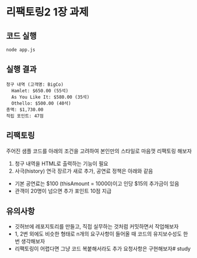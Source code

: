 # 리팩토링2 1장 과제

## 코드 실행

```
node app.js
```

## 실행 결과

```
청구 내역 (고객명: BigCo)
  Hamlet: $650.00 (55석)
  As You Like It: $580.00 (35석)
  Othello: $500.00 (40석)
총액: $1,730.00
적립 포인트: 47점
```

## 리팩토링

주어진 샘플 코드를 아래의 조건을 고려하여 본인만의 스타일로 마음껏 리팩토링 해보자

1. 청구 내역을 HTML로 출력하는 기능이 필요
2. 사극(history) 연극 장르가 새로 추가, 공연료 정책은 아래와 같음
- 기본 공연료는 $100 (thisAmount = 10000)이고 인당 $15의 추가금이 있음
- 관객이 20명이 넘으면 추가 포인트 10점 지급

## 유의사항

- 깃허브에 레포지토리를 만들고, 직접 실무하는 것처럼 커밋하면서 작업해보자
- 1, 2번 외에도 비슷한 형태로 n개의 요구사항이 들어올 때 코드의 유지보수성도 한번 생각해보자
- 리팩토링이 어렵다면 그냥 코드 복붙해서라도 추가 요청사항은 구현해보자# study

